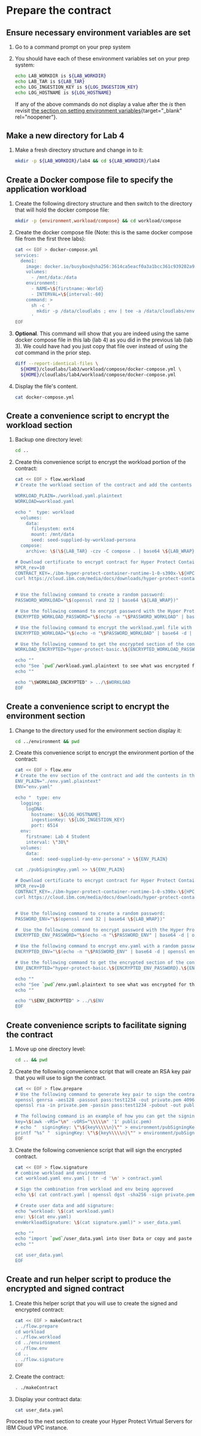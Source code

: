# Prepare the contract 

## Ensure necessary environment variables are set

1. Go to a command prompt on your prep system

2. You should have each of these environment variables set on your prep system:

    ``` bash
    echo LAB_WORKDIR is ${LAB_WORKDIR}
    echo LAB_TAR is ${LAB_TAR}
    echo LOG_INGESTION_KEY is ${LOG_INGESTION_KEY}
    echo LOG_HOSTNAME is ${LOG_HOSTNAME}
    ```

    If any of the above commands do not display a value after the _is_ then revisit [the section on setting environment variables](../prereqs/setup.md){target="_blank" rel="noopener"}.

## Make a new directory for Lab 4

1. Make a fresh directory structure and change in to it:

    ``` bash
    mkdir -p ${LAB_WORKDIR}/lab4 && cd ${LAB_WORKDIR}/lab4
    ```

## Create a Docker compose file to specify the application workload

1. Create the following directory structure and then switch to the directory that will hold the docker compose file:

    ``` bash
    mkdir -p {environment,workload/compose} && cd workload/compose
    ```

2. Create the docker compose file (Note: this is the same docker compose file from the first three labs):

    ``` bash
    cat << EOF > docker-compose.yml    
    services:
      demo1:
        image: docker.io/busybox@sha256:3614ca5eacf0a3a1bcc361c939202a974b4902b9334ff36eb29ffe9011aaad83
        volumes:
          - /mnt/data:/data
        environment:
          - NAME=\${firstname:-World}
          - INTERVAL=\${interval:-60}
        command: >
          sh -c '
            mkdir -p /data/cloudlabs ; env | tee -a /data/cloudlabs/env.out; cat /data/cloudlabs/env.out; head /data/cloudlabs/greetings.out ; tail /data/cloudlabs/greetings.out ; while true ; do sleep \$\${INTERVAL} ; echo hello \$\${NAME} the time is \$\$(date) | tee -a /data/cloudlabs/greetings.out ; done
          '
    EOF
    ```

3. **Optional**.  This command will show that you are indeed using the same docker compose file in this lab (lab 4)  as you did in the previous lab (lab 3).  We could have had you just copy that file over instead of using the *cat* command in the prior step.


    ``` bash
    diff --report-identical-files \
      ${HOME}/cloudlabs/lab3/workload/compose/docker-compose.yml \
      ${HOME}/cloudlabs/lab4/workload/compose/docker-compose.yml
    ```


4. Display the file's content.

    ``` bash
    cat docker-compose.yml
    ```

## Create a convenience script to encrypt the workload section

1. Backup one directory level:

    ``` bash
    cd ..
    ```
    
2. Create this convenience script to encrypt the workload portion of the contract:
 
    ``` bash
    cat << EOF > flow.workload
    # Create the workload section of the contract and add the contents in the workload.yaml file.
    
    WORKLOAD_PLAIN=./workload.yaml.plaintext
    WORKLOAD=workload.yaml
    
    echo "  type: workload
      volumes:
        data:
          filesystem: ext4
          mount: /mnt/data
          seed: seed-supplied-by-workload-persona
      compose:
        archive: \$(\${LAB_TAR} -czv -C compose . | base64 \${LAB_WRAP})" > \${WORKLOAD_PLAIN}
    
    # Download certificate to encrypt contract for Hyper Protect Container Runtime:
    HPCR_rev=10
    CONTRACT_KEY=./ibm-hyper-protect-container-runtime-1-0-s390x-\${HPCR_rev}-encrypt.crt
    curl https://cloud.ibm.com/media/docs/downloads/hyper-protect-container-runtime/ibm-hyper-protect-container-runtime-1-0-s390x-\${HPCR_rev}-encrypt.crt > \${CONTRACT_KEY}
    
    
    # Use the following command to create a random password:
    PASSWORD_WORKLOAD="\$(openssl rand 32 | base64 \${LAB_WRAP})"
    
    # Use the following command to encrypt password with the Hyper Protect Container Runtime Contract Encryption Key:
    ENCRYPTED_WORKLOAD_PASSWORD="\$(echo -n "\$PASSWORD_WORKLOAD" | base64 -d | openssl rsautl -encrypt -inkey \$CONTRACT_KEY -certin | base64 \${LAB_WRAP})"
    
    # Use the following command to encrypt the workload.yaml file with a random password:
    ENCRYPTED_WORKLOAD="\$(echo -n "\$PASSWORD_WORKLOAD" | base64 -d | openssl enc -aes-256-cbc -pbkdf2 -pass stdin -in "\$WORKLOAD_PLAIN" | base64 \${LAB_WRAP})"
    
    # Use the following command to get the encrypted section of the contract:
    WORKLOAD_ENCRYPTED="hyper-protect-basic.\${ENCRYPTED_WORKLOAD_PASSWORD}.\${ENCRYPTED_WORKLOAD}"
    
    echo ""
    echo "See `pwd`/workload.yaml.plaintext to see what was encrypted for the workload section of your contract"
    echo ""
    
    echo "\$WORKLOAD_ENCRYPTED" > ../\$WORKLOAD
    EOF
    ```

## Create a convenience script to encrypt the environment  section

1. Change to the directory used for the environment section display it:

    ``` bash
    cd ../environment && pwd
    ```
    
2. Create this convenience script to encrypt the environment portion of the contract:

    ``` bash
    cat << EOF > flow.env
    # Create the env section of the contract and add the contents in the env.yaml file.
    ENV_PLAIN="./env.yaml.plaintext"
    ENV="env.yaml"
    
    echo "  type: env
      logging:
        logDNA:
          hostname: \${LOG_HOSTNAME}
          ingestionKey: \${LOG_INGESTION_KEY}
          port: 6514
      env:
        firstname: Lab 4 Student
        interval: \"30\"
      volumes:
        data:
          seed: seed-supplied-by-env-persona" > \${ENV_PLAIN}
    
    cat ./pubSigningKey.yaml >> \${ENV_PLAIN}

    # Download certificate to encrypt contract for Hyper Protect Container Runtime:
    HPCR_rev=10
    CONTRACT_KEY=./ibm-hyper-protect-container-runtime-1-0-s390x-\${HPCR_rev}-encrypt.crt
    curl https://cloud.ibm.com/media/docs/downloads/hyper-protect-container-runtime/\$CONTRACT_KEY > \$CONTRACT_KEY
    
    
    # Use the following command to create a random password:
    PASSWORD_ENV="\$(openssl rand 32 | base64 \${LAB_WRAP})"
    
    #  Use the following command to encrypt password with the Hyper Protect Container Runtime Contract Encryption Key:
    ENCRYPTED_ENV_PASSWORD="\$(echo -n "\$PASSWORD_ENV" | base64 -d | openssl rsautl -encrypt -inkey \$CONTRACT_KEY -certin | base64 \${LAB_WRAP} )"
    
    # Use the following command to encrypt env.yaml with a random password:
    ENCRYPTED_ENV="\$(echo -n "\$PASSWORD_ENV" | base64 -d | openssl enc -aes-256-cbc -pbkdf2 -pass stdin -in "\$ENV_PLAIN" | base64 \${LAB_WRAP})"
    
    # Use the following command to get the encrypted section of the contract:
    ENV_ENCRYPTED="hyper-protect-basic.\${ENCRYPTED_ENV_PASSWORD}.\${ENCRYPTED_ENV}"
    
    echo ""
    echo "See `pwd`/env.yaml.plaintext to see what was encrypted for the env section of your contract"
    echo ""
    
    echo "\$ENV_ENCRYPTED" > ../\$ENV
    EOF
    ```

## Create convenience scripts to facilitate signing the contract

1. Move up one directory level:

    ``` bash
    cd .. && pwd
    ```

2. Create the following convenience script that will create an RSA key pair that you will use to sign the contract. 

    ``` bash
    cat << EOF > flow.prepare
    # Use the following command to generate key pair to sign the contract 
    openssl genrsa -aes128 -passout pass:test1234 -out private.pem 4096
    openssl rsa -in private.pem -passin pass:test1234 -pubout -out public.pem

    # The following command is an example of how you can get the signing key:
    key=\$(awk -vRS="\n" -vORS="\\\\\n" '1' public.pem)
    # echo "  signingKey: \"\${key%\\\\n}\"" > environment/pubSigningKey.yaml
    printf "%s" "  signingKey: \"\${key%\\\\n}\"" > environment/pubSigningKey.yaml
    EOF
    ```

3. Create the following convenience script that will sign the encrypted contract.

    ``` bash
    cat << EOF > flow.signature
    # combine workload and environment
    cat workload.yaml env.yaml | tr -d '\n' > contract.yaml

    # Sign the combination from workload and env being approved
    echo \$( cat contract.yaml | openssl dgst -sha256 -sign private.pem -passin pass:test1234 | openssl enc -base64) | tr -d ' ' > signature.yaml

    # Create user data and add signature:
    echo "workload: \$(cat workload.yaml)
    env: \$(cat env.yaml)
    envWorkloadSignature: \$(cat signature.yaml)" > user_data.yaml
    
    echo ""
    echo "import `pwd`/user_data.yaml into User Data or copy and paste from below:"
    echo ""
    
    cat user_data.yaml
    EOF
    ```

## Create and run helper script to produce the encrypted and signed contract

1. Create this helper script that you will use to create the signed and encrypted contract:

    ``` bash
    cat << EOF > makeContract
    . ./flow.prepare
    cd workload
    . ./flow.workload
    cd ../environment
    . ./flow.env
    cd ..
    . ./flow.signature
    EOF
    ```

2. Create the contract:

    ``` bash
    . ./makeContract
    ```
   
3. Display your contract data:

    ``` bash
    cat user_data.yaml
    ```

Proceed to the next section to create your Hyper Protect Virtual Servers for IBM Cloud VPC instance.

  
